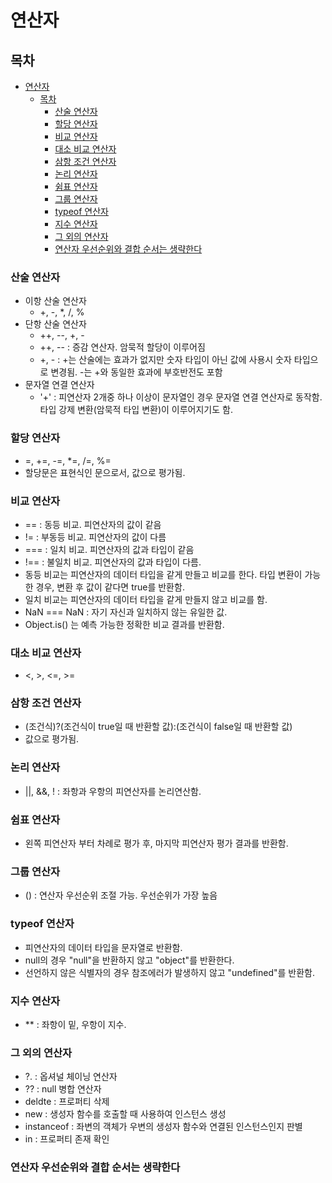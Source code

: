 # 연산자
## 목차
- [연산자](#연산자)
  - [목차](#목차)
    - [산술 연산자](#산술-연산자)
    - [할당 연산자](#할당-연산자)
    - [비교 연산자](#비교-연산자)
    - [대소 비교 연산자](#대소-비교-연산자)
    - [삼항 조건 연산자](#삼항-조건-연산자)
    - [논리 연산자](#논리-연산자)
    - [쉼표 연산자](#쉼표-연산자)
    - [그룹 연산자](#그룹-연산자)
    - [typeof 연산자](#typeof-연산자)
    - [지수 연산자](#지수-연산자)
    - [그 외의 연산자](#그-외의-연산자)
    - [연산자 우선순위와 결합 순서는 생략한다](#연산자-우선순위와-결합-순서는-생략한다)

### 산술 연산자
- 이항 산술 연산자
  - +, -, *, /, %
- 단항 산술 연산자
  - ++, --, +, - 
  - ++, -- : 증감 연산자. 암묵적 할당이 이루어짐
  - +, - : +는 산술에는 효과가 없지만 숫자 타입이 아닌 값에 사용시 숫자 타입으로 변경됨. -는 +와 동일한 효과에 부호반전도 포함
- 문자열 연결 연산자
  - '+' : 피연산자 2개중 하나 이상이 문자열인 경우 문자열 연결 연산자로 동작함. 타입 강제 변환(암묵적 타입 변환)이 이루어지기도 함.

### 할당 연산자
- =, +=, -=, *=, /=, %=
- 할당문은 표현식인 문으로서, 값으로 평가됨.
### 비교 연산자
- == : 동등 비교. 피연산자의 값이 같음
- != : 부동등 비교. 피연산자의 값이 다름
- === : 일치 비교. 피연산자의 값과 타입이 같음
- !== : 불일치 비교. 피연산자의 값과 타입이 다름.
- 동등 비교는 피연산자의 데이터 타입을 같게 만들고 비교를 한다. 타입 변환이 가능한 경우, 변환 후 값이 같다면 true를 반환함.
- 일치 비교는 피연산자의 데이터 타입을 같게 만들지 않고 비교를 함.
- NaN === NaN : 자기 자신과 일치하지 않는 유일한 값.
- Object.is() 는 예측 가능한 정확한 비교 결과를 반환함.
### 대소 비교 연산자
- <, >, <=, >=

### 삼항 조건 연산자
- (조건식)?(조건식이 true일 때 반환할 값):(조건식이 false일 때 반환할 값)
- 값으로 평가됨.
### 논리 연산자
- ||, &&, ! : 좌항과 우항의 피연산자를 논리연산함.
### 쉼표 연산자
- 왼쪽 피연산자 부터 차례로 평가 후, 마지막 피연산자 평가 결과를 반환함.
### 그룹 연산자
- () : 연산자 우선순위 조절 가능. 우선순위가 가장 높음
### typeof 연산자
- 피연산자의 데이터 타입을 문자열로 반환함.
- null의 경우 "null"을 반환하지 않고 "object"를 반환한다.
- 선언하지 않은 식별자의 경우 참조에러가 발생하지 않고 "undefined"를 반환함.
### 지수 연산자
- ** : 좌항이 밑, 우항이 지수.
### 그 외의 연산자
- ?. : 옵셔널 체이닝 연산자
- ?? : null 병합 연산자
- deldte : 프로퍼티 삭제
- new : 생성자 함수를 호출할 때 사용하여 인스턴스 생성
- instanceof : 좌변의 객체가 우변의 생성자 함수와 연결된 인스턴스인지 판별
- in : 프로퍼티 존재 확인
### 연산자 우선순위와 결합 순서는 생략한다